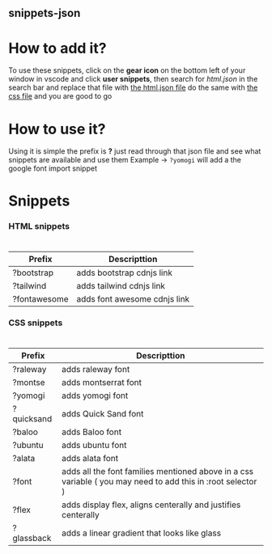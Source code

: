 ## snippets-json

# How to add it?

To use these snippets, click on the **gear icon** on the bottom left of your window in vscode
and click **user snippets**, then search for *html.json* in the search bar and replace that file with [the html.json file](/html.json) 
do the same with [the css file](/css.json) and you are good to go

# How to use it?

Using it is simple the prefix is **?** just read through that json file and see what snippets are available and use them
Example -> `?yomogi` will add a the google font import snippet

# Snippets

### HTML snippets
#

Prefix | Descripttion
-------|-----------
?bootstrap|adds bootstrap cdnjs link
?tailwind| adds tailwind cdnjs link
?fontawesome|adds font awesome cdnjs link

### CSS snippets
#

Prefix | Descripttion
-------|-----------
?raleway|adds raleway font
?montse| adds montserrat font
?yomogi | adds yomogi font
?quicksand|adds Quick Sand font
?baloo | adds Baloo font
?ubuntu | adds ubuntu font
?alata| adds alata font
?font | adds all the font families mentioned above in a css variable ( you may need to add this in :root selector )
?flex| adds display flex, aligns centerally and justifies centerally
?glassback| adds a linear gradient that looks like glass
